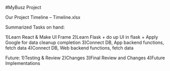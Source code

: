 #MyBusz Project

Our Project Timeline – Timeline.xlsx 

Summarized Tasks on hand:

1)Learn React & Make UI Frame
2)Learn Flask + do up UI in flask + Apply Google for data cleanup completion
3)Connect DB, App backend functions,  fetch data
4)Connect DB, Web backend functions,  fetch data


Future:
1)Testing & Review
2)Changes 
3)Final Review and Changes
4)Future Implementations

